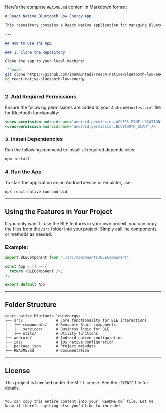 Here’s the complete `README.md` content in Markdown format:

````markdown
# React Native Bluetooth Low Energy App

This repository contains a React Native application for managing Bluetooth Low Energy (BLE) devices. It allows scanning, connecting, and interacting with BLE devices on Android.

---

## How to Use the App

### 1. Clone the Repository

Clone the app to your local machine:

```bash
git clone https://github.com/imammuhtadi/react-native-bluetooth-low-energy
cd react-native-bluetooth-low-energy
```
````

### 2. Add Required Permissions

Ensure the following permissions are added to your `AndroidManifest.xml` file for Bluetooth functionality:

```xml
<uses-permission android:name="android.permission.ACCESS_FINE_LOCATION" />
<uses-permission android:name="android.permission.BLUETOOTH_SCAN" />
```

### 3. Install Dependencies

Run the following command to install all required dependencies:

```bash
npm install
```

### 4. Run the App

To start the application on an Android device or emulator, use:

```bash
npx react-native run-android
```

---

## Using the Features in Your Project

If you only want to use the BLE features in your own project, you can copy the files from the `/src` folder into your project. Simply call the components or methods as needed.

### Example:

```javascript
import BLEComponent from './src/components/BLEComponent';

const App = () => {
  return <BLEComponent />;
};

export default App;
```

---

## Folder Structure

```
react-native-bluetooth-low-energy/
├── src/               # Core functionality for BLE interactions
│   ├── components/    # Reusable React components
│   ├── services/      # Business logic for BLE
│   ├── utils/         # Utility functions
├── android/           # Android native configuration
├── ios/               # iOS native configuration
├── package.json       # Project metadata
├── README.md          # Documentation
```

---

## License

This project is licensed under the MIT License. See the `LICENSE` file for details.

```

You can copy this entire content into your `README.md` file. Let me know if there’s anything else you’d like to include!
```
